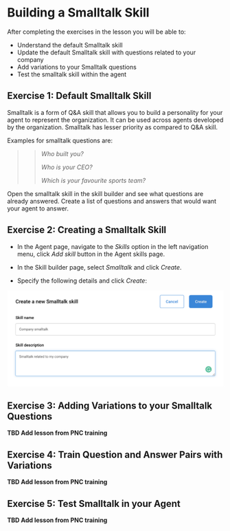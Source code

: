 # Building a Smalltalk Skill	

After completing the exercises in the lesson you will be able to:

- Understand the default Smalltalk skill
- Update the default Smalltalk skill with questions related to your company
- Add variations to your Smalltalk questions
- Test the smalltalk skill within the agent

## Exercise 1: Default Smalltalk Skill

Smalltalk is a form of Q&A skill that allows you to build a personality for your agent
to represent the organization. It can be used across agents developed by the organization.
Smalltalk has lesser priority as compared to Q&A skill.

Examples for smalltalk questions are:

>> _Who built you?_
>>
>> _Who is your CEO?_
>>
>> _Which is your favourite sports team?_

Open the smalltalk skill in the skill builder and see what questions are already answered.
Create a list of questions and answers that would want your agent to answer.

## Exercise 2: Creating a Smalltalk Skill

- In the Agent page, navigate to the _Skills_ option in the left navigation menu,
click _Add skill_ button in the Agent skills page.

- In the Skill builder page, select _Smalltalk_ and click _Create_.

- Specify the following details and click _Create_: 

![New Smalltalk skill dialog](contents/my-agent/smalltalk/images/smalltalk-create-dialog.png)

## Exercise 3: Adding Variations to your Smalltalk Questions

**TBD Add lesson from PNC training**

## Exercise 4: Train Question and Answer Pairs with Variations

**TBD Add lesson from PNC training**

## Exercise 5: Test Smalltalk in your Agent

**TBD Add lesson from PNC training**


